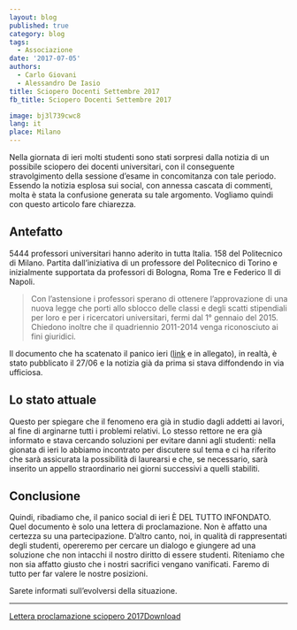```yaml
---
layout: blog
published: true
category: blog
tags:
  - Associazione
date: '2017-07-05'
authors:
  - Carlo Giovani
  - Alessandro De Iasio
title: Sciopero Docenti Settembre 2017
fb_title: Sciopero Docenti Settembre 2017

image: bj3l739cwc8
lang: it
place: Milano
---
```


Nella giornata di ieri molti studenti sono stati sorpresi dalla notizia di un possibile sciopero dei docenti universitari, con il conseguente stravolgimento della sessione d’esame in concomitanza con tale periodo. Essendo la notizia esplosa sui social, con annessa cascata di commenti, molta è stata la confusione generata su tale argomento. Vogliamo quindi con questo articolo fare chiarezza.

Antefatto
---------

5444 professori universitari hanno aderito in tutta Italia. 158 del Politecnico di Milano. Partita dall’iniziativa di un professore del Politecnico di Torino e inizialmente supportata da professori di Bologna, Roma Tre e Federico II di Napoli.

> Con l’astensione i professori sperano di ottenere l’approvazione di una nuova legge che porti allo sblocco delle classi e degli scatti stipendiali per loro e per i ricercatori universitari, fermi dal 1° gennaio del 2015. Chiedono inoltre che il quadriennio 2011-2014 venga riconosciuto ai fini giuridici.

Il documento che ha scatenato il panico ieri ([link](https://docs.google.com/viewer?a=v&pid=sites&srcid=ZGVmYXVsdGRvbWFpbnxjb250cm9ibG9jY29zY2F0dGl8Z3g6MmIxNDFlNDE5ZTdmOTdiNw) e in allegato), in realtà, è stato pubblicato il 27/06 e la notizia già da prima si stava diffondendo in via ufficiosa.

Lo stato attuale
----------------

Questo per spiegare che il fenomeno era già in studio dagli addetti ai lavori, al fine di arginarne tutti i problemi relativi. Lo stesso rettore ne era già informato e stava cercando soluzioni per evitare danni agli studenti: nella gionata di ieri lo abbiamo incontrato per discutere sul tema e ci ha riferito che sarà assicurata la possibilità di laurearsi e che, se necessario, sarà inserito un appello straordinario nei giorni successivi a quelli stabiliti.

Conclusione
-----------

Quindi, ribadiamo che, il panico social di ieri È DEL TUTTO INFONDATO. Quel documento è solo una lettera di proclamazione. Non è affatto una certezza su una partecipazione. D’altro canto, noi, in qualità di rappresentati degli studenti, opereremo per cercare un dialogo e giungere ad una soluzione che non intacchi il nostro diritto di essere studenti. Riteniamo che non sia affatto giusto che i nostri sacrifici vengano vanificati. Faremo di tutto per far valere le nostre posizioni.

Sarete informati sull’evolversi della situazione.

* * *

[Lettera proclamazione sciopero 2017](https://svoltastudenti.it/wp-content/uploads/Lettera-proclamazione-sciopero-2017.pdf)[Download](https://svoltastudenti.it/wp-content/uploads/Lettera-proclamazione-sciopero-2017.pdf)
